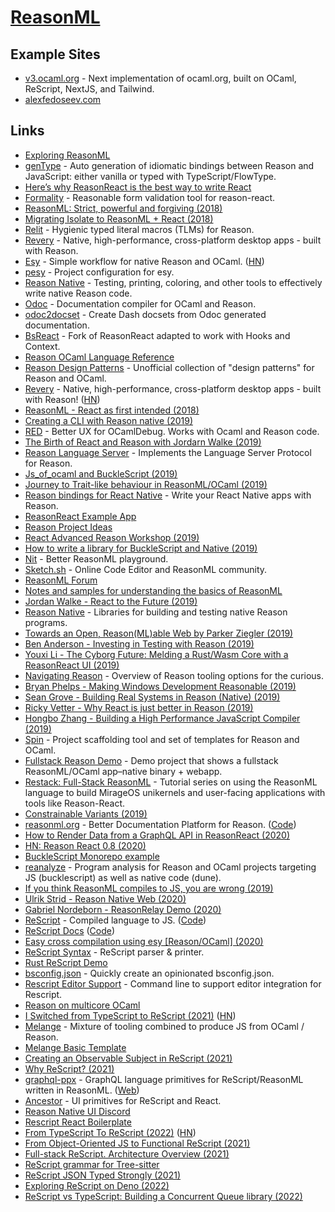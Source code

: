 # [ReasonML](https://reasonml.github.io)

## Example Sites

- [v3.ocaml.org](https://github.com/ocaml/v3.ocaml.org) - Next implementation of ocaml.org, built on OCaml, ReScript, NextJS, and Tailwind.
- [alexfedoseev.com](https://github.com/alexfedoseev/alexfedoseev.com)

## Links

- [Exploring ReasonML](http://reasonmlhub.com/exploring-reasonml/toc.html)
- [genType](https://github.com/cristianoc/genType) - Auto generation of idiomatic bindings between Reason and JavaScript: either vanilla or typed with TypeScript/FlowType.
- [Here’s why ReasonReact is the best way to write React](https://medium.freecodecamp.org/psst-heres-why-reasonreact-is-the-best-way-to-write-react-5088d434d035)
- [Formality](https://github.com/alexfedoseev/re-formality) - Reasonable form validation tool for reason-react.
- [ReasonML: Strict, powerful and forgiving (2018)](https://news.ycombinator.com/item?id=18414084)
- [Migrating Isolate to ReasonML + React (2018)](http://seenaburns.com/2018/07/02/migrating-isolate-to-reason-react/)
- [Relit](https://github.com/cyrus-/relit) - Hygienic typed literal macros (TLMs) for Reason.
- [Revery](https://github.com/bryphe/revery) - Native, high-performance, cross-platform desktop apps - built with Reason.
- [Esy](https://esy.sh/) - Simple workflow for native Reason and OCaml. ([HN](https://news.ycombinator.com/item?id=18967693))
- [pesy](https://github.com/esy/pesy) - Project configuration for esy.
- [Reason Native](https://github.com/facebookexperimental/reason-native) - Testing, printing, coloring, and other tools to effectively write native Reason code.
- [Odoc](https://github.com/ocaml/odoc) - Documentation compiler for OCaml and Reason.
- [odoc2docset](https://github.com/jfeser/odoc2docset) - Create Dash docsets from Odoc generated documentation.
- [BsReact](https://github.com/eldh/bs-react) - Fork of ReasonReact adapted to work with Hooks and Context.
- [Reason OCaml Language Reference](https://github.com/jordwalke/reasonml-manual)
- [Reason Design Patterns](https://github.com/ostera/reason-design-patterns) - Unofficial collection of "design patterns" for Reason and OCaml.
- [Revery](https://github.com/revery-ui/revery) - Native, high-performance, cross-platform desktop apps - built with Reason! ([HN](https://news.ycombinator.com/item?id=18994837))
- [ReasonML - React as first intended (2018)](https://www.imaginarycloud.com/blog/reasonml-react-as-first-intended/)
- [Creating a CLI with Reason native (2019)](https://rolflekang.com/creating-a-cli-with-reason-native)
- [RED](https://github.com/reasonml/red) - Better UX for OCamlDebug. Works with Ocaml and Reason code.
- [The Birth of React and Reason with Jordarn Walke (2019)](https://overcast.fm/+Q5fSfHCDs)
- [Reason Language Server](https://github.com/jaredly/reason-language-server) - Implements the Language Server Protocol for Reason.
- [Js_of_ocaml and BuckleScript (2019)](https://www.javierchavarri.com/js_of_ocaml-and-bucklescript/)
- [Journey to Trait-like behaviour in ReasonML/OCaml (2019)](https://gustavoaguiar.dev/journey-trait-like-behavior-reasonml/)
- [Reason bindings for React Native](https://github.com/reasonml-community/reason-react-native) - Write your React Native apps with Reason.
- [ReasonReact Example App](https://github.com/ostera/my-reason-react-app)
- [Reason Project Ideas](https://github.com/jordwalke/reason-project-ideas)
- [React Advanced Reason Workshop (2019)](https://github.com/nikgraf/2019-10-reason-workshop)
- [How to write a library for BuckleScript and Native (2019)](https://tech.ahrefs.com/how-to-write-a-library-for-bucklescript-and-native-22f45e5e946d)
- [Nit](https://nit.sketch.sh/) - Better ReasonML playground.
- [Sketch.sh](https://github.com/Sketch-sh/sketch-sh) - Online Code Editor and ReasonML community.
- [ReasonML Forum](https://reasonml.chat/)
- [Notes and samples for understanding the basics of ReasonML](https://github.com/parkerziegler/reason-basics)
- [Jordan Walke - React to the Future (2019)](https://www.youtube.com/watch?v=5fG_lyNuEAw)
- [Reason Native](https://reason-native.com/) - Libraries for building and testing native Reason programs.
- [Towards an Open, Reason(ML)able Web by Parker Ziegler (2019)](https://www.youtube.com/watch?v=ItASl4SdPO0)
- [Ben Anderson - Investing in Testing with Reason (2019)](https://www.youtube.com/watch?v=Um-c6gDuLWw)
- [Youxi Li - The Cyborg Future: Melding a Rust/Wasm Core with a ReasonReact UI (2019)](https://www.youtube.com/watch?v=nY_fslpJmdE)
- [Navigating Reason](https://github.com/jordwalke/navigating-reason) - Overview of Reason tooling options for the curious.
- [Bryan Phelps - Making Windows Development Reasonable (2019)](https://www.youtube.com/watch?v=UDz-IqwAzIs)
- [Sean Grove - Building Real Systems in Reason (Native) (2019)](https://www.youtube.com/watch?v=Lv2QCq6ZBPs)
- [Ricky Vetter - Why React is just better in Reason (2019)](https://www.youtube.com/watch?v=i9Kr9wuz24g)
- [Hongbo Zhang - Building a High Performance JavaScript Compiler (2019)](https://www.youtube.com/watch?v=iWEQjvGGiTA)
- [Spin](https://github.com/tmattio/spin) - Project scaffolding tool and set of templates for Reason and OCaml.
- [Fullstack Reason Demo](https://github.com/yawaramin/fullstack-reason) - Demo project that shows a fullstack ReasonML/OCaml app–native binary + webapp.
- [Restack: Full-Stack ReasonML](https://github.com/dysinger/restack) - Tutorial series on using the ReasonML language to build MirageOS unikernels and user-facing applications with tools like Reason-React.
- [Constrainable Variants (2019)](https://sketch.sh/s/Dp92enDNQu78XV51Lekohn/)
- [reasonml.org](https://reasonml.org/) - Better Documentation Platform for Reason. ([Code](https://github.com/reason-association/reasonml.org))
- [How to Render Data from a GraphQL API in ReasonReact (2020)](https://joeprevite.com/render-data-graphql-api-reasonreact)
- [HN: Reason React 0.8 (2020)](https://news.ycombinator.com/item?id=23168483)
- [BuckleScript Monorepo example](https://github.com/anmonteiro/bucklescript-monorepo)
- [reanalyze](https://github.com/reason-association/reanalyze) - Program analysis for Reason and OCaml projects targeting JS (bucklescript) as well as native code (dune).
- [If you think ReasonML compiles to JS, you are wrong (2019)](https://baturin.org/blog/if-you-think-reasonml-compiles-to-js-you-are-wrong/)
- [Ulrik Strid - Reason Native Web (2020)](https://www.youtube.com/watch?v=t-sWyMqxsD0)
- [Gabriel Nordeborn - ReasonRelay Demo (2020)](https://www.youtube.com/watch?v=fjbV0-OGuf4)
- [ReScript](https://rescript-lang.org/) - Compiled language to JS. ([Code](https://github.com/rescript-lang/rescript-compiler))
- [ReScript Docs](https://rescript-lang.org/docs/latest) ([Code](https://github.com/reason-association/rescript-lang.org))
- [Easy cross compilation using esy [Reason/OCaml] (2020)](https://discuss.ocaml.org/t/ann-easy-cross-compilation-using-esy/6612)
- [ReScript Syntax](https://github.com/rescript-lang/syntax) - ReScript parser & printer.
- [Rust ReScript Demo](https://github.com/shakacode/rust-rescript-demo)
- [bsconfig.json](https://github.com/idkjs/bsconfig.json) - Quickly create an opinionated bsconfig.json.
- [Rescript Editor Support](https://github.com/rescript-lang/rescript-editor-support) - Command line to support editor integration for Rescript.
- [Reason on multicore OCaml](https://github.com/ManasJayanth/reason-on-multicore)
- [I Switched from TypeScript to ReScript (2021)](https://medium.com/att-israel/how-i-switched-from-typescript-to-rescript-637aa5ef8d3) ([HN](https://news.ycombinator.com/item?id=25845147))
- [Melange](https://github.com/melange-re/melange) - Mixture of tooling combined to produce JS from OCaml / Reason.
- [Melange Basic Template](https://github.com/melange-re/melange-basic-template)
- [Creating an Observable Subject in ReScript (2021)](https://erikras.com/blog/observable-subject-in-rescript)
- [Why ReScript? (2021)](https://twitter.com/BenLesh/status/1422932189952491522)
- [graphql-ppx](https://github.com/reasonml-community/graphql-ppx) - GraphQL language primitives for ReScript/ReasonML written in ReasonML. ([Web](https://graphql-ppx.com/))
- [Ancestor](https://github.com/rescriptbr/ancestor) - UI primitives for ReScript and React.
- [Reason Native UI Discord](https://discord.com/invite/UvQ2cFn)
- [Rescript React Boilerplate](https://github.com/persianturtle/rescript-react-boilerplate)
- [From TypeScript To ReScript (2022)](https://www.greyblake.com/blog/from-typescript-to-rescript/) ([HN](https://news.ycombinator.com/item?id=29903631))
- [From Object-Oriented JS to Functional ReScript (2021)](https://fullsteak.dev/posts/from-oop-javascript-to-functional-rescript)
- [Full-stack ReScript. Architecture Overview (2021)](https://fullsteak.dev/posts/fullstack-rescript-architecture-overview)
- [ReScript grammar for Tree-sitter](https://github.com/nkrkv/tree-sitter-rescript)
- [ReScript JSON Typed Strongly (2021)](https://fullsteak.dev/posts/rescript-json-typed-strongly)
- [Exploring ReScript on Deno (2022)](https://practicalrescript.com/exploring-rescript-on-deno/)
- [ReScript vs TypeScript: Building a Concurrent Queue library (2022)](https://practicalrescript.com/rescript-vs-typescript-concurrent-queue/)

